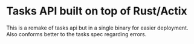 # Tasks API built on top of Rust/Actix

This is a remake of tasks api but in a single binary for easier deployment. Also conforms better to the tasks spec
regarding errors.
